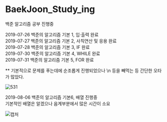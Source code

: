 # BaekJoon_Study_ing
백준 알고리즘 공부 진행중


2019-07-26 백준의 알고리즘 기본 1, 입·출력 완료<br>
2019-07-27 백준의 알고리즘 기본 2, 사칙연산 및 응용 완료<br>
2019-07-28 백준의 알고리즘 기본 3, IF 완료<br>
2019-07-30 백준의 알고리즘 기본 4, WHILE 완료<br>
2019-07-31 백준의 알고리즘 기본 5, FOR 완료<br>

** 기본적으로 문제를 푸는데에 순조롭게 진행되었으나 \n 등을 빼먹는 등 간단한 오타가 많았다.

![531](https://user-images.githubusercontent.com/39434913/62465119-247d1f00-b7c9-11e9-8a29-aaf99a5a1595.PNG)

2019-08-06 백준의 알고리즘 기본6, 배열 진행중<br>
기본적인 배열은 알겠으나 음계부분에서 많은 시간이 소요

![캡처](https://user-images.githubusercontent.com/39434913/62546241-14833f00-b89e-11e9-8c7b-7cd0d7f772c6.PNG)

